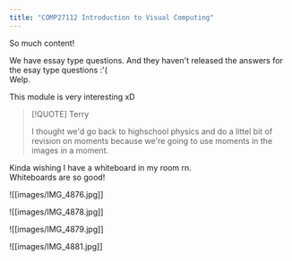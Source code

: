 ```yaml
---
title: "COMP27112 Introduction to Visual Computing"
---
```

So much content!  

We have essay type questions. And they haven't released the answers for the esay type questions :'(  
Welp.  

This module is very interesting xD  

> [!QUOTE] Terry  
> 
> I thought we'd go back to highschool physics and do a littel bit of revision on moments because we're going to use moments in the images in a moment.

Kinda wishing I have a whiteboard in my room rn.  
Whiteboards are so good!  

![[images/IMG_4876.jpg]]

![[images/IMG_4878.jpg]]

![[images/IMG_4879.jpg]]

![[images/IMG_4881.jpg]]